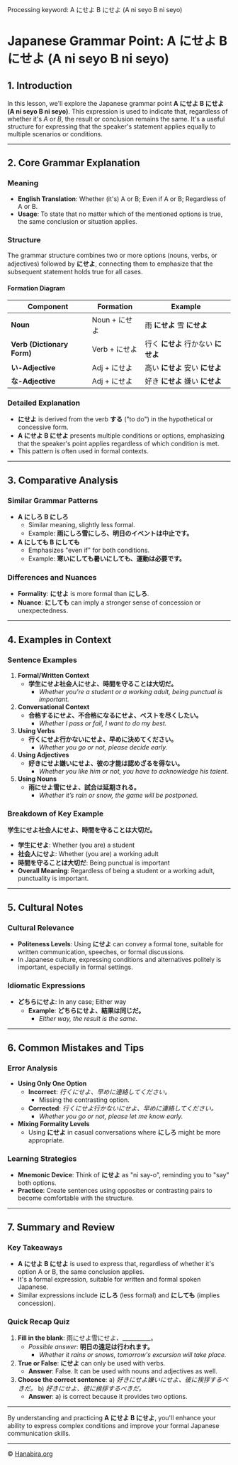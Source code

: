 Processing keyword: A にせよ B にせよ (A ni seyo B ni seyo)
# Japanese Grammar Point: A にせよ B にせよ (A ni seyo B ni seyo)

## 1. Introduction
In this lesson, we'll explore the Japanese grammar point **A にせよ B にせよ (A ni seyo B ni seyo)**. This expression is used to indicate that, regardless of whether it's *A* or *B*, the result or conclusion remains the same. It's a useful structure for expressing that the speaker's statement applies equally to multiple scenarios or conditions.

---
## 2. Core Grammar Explanation
### Meaning
- **English Translation**: Whether (it's) A or B; Even if A or B; Regardless of A or B.
- **Usage**: To state that no matter which of the mentioned options is true, the same conclusion or situation applies.
### Structure
The grammar structure combines two or more options (nouns, verbs, or adjectives) followed by **にせよ**, connecting them to emphasize that the subsequent statement holds true for all cases.
#### Formation Diagram
| **Component**          | **Formation**       | **Example**                     |
|------------------------|---------------------|----------------------------------|
| **Noun**               | Noun + にせよ       | 雨 **にせよ** 雪 **にせよ**       |
| **Verb (Dictionary Form)** | Verb + にせよ      | 行く **にせよ** 行かない **にせよ** |
| **い-Adjective**       | Adj + にせよ        | 高い **にせよ** 安い **にせよ**   |
| **な-Adjective**       | Adj + にせよ        | 好き **にせよ** 嫌い **にせよ**   |
### Detailed Explanation
- **にせよ** is derived from the verb **する** ("to do") in the hypothetical or concessive form.
- **A にせよ B にせよ** presents multiple conditions or options, emphasizing that the speaker's point applies regardless of which condition is met.
- This pattern is often used in formal contexts.
---
## 3. Comparative Analysis
### Similar Grammar Patterns
- **A にしろ B にしろ**
  - Similar meaning, slightly less formal.
  - Example: **雨にしろ雪にしろ、明日のイベントは中止です。**
- **A にしても B にしても**
  - Emphasizes "even if" for both conditions.
  - Example: **寒いにしても暑いにしても、運動は必要です。**
### Differences and Nuances
- **Formality**: **にせよ** is more formal than **にしろ**.
- **Nuance**: **にしても** can imply a stronger sense of concession or unexpectedness.
---
## 4. Examples in Context
### Sentence Examples
1. **Formal/Written Context**
   - **学生にせよ社会人にせよ、時間を守ることは大切だ。**
     - *Whether you're a student or a working adult, being punctual is important.*
2. **Conversational Context**
   - **合格するにせよ、不合格になるにせよ、ベストを尽くしたい。**
     - *Whether I pass or fail, I want to do my best.*
3. **Using Verbs**
   - **行くにせよ行かないにせよ、早めに決めてください。**
     - *Whether you go or not, please decide early.*
4. **Using Adjectives**
   - **好きにせよ嫌いにせよ、彼の才能は認めざるを得ない。**
     - *Whether you like him or not, you have to acknowledge his talent.*
5. **Using Nouns**
   - **雨にせよ雪にせよ、試合は延期される。**
     - *Whether it’s rain or snow, the game will be postponed.*
### Breakdown of Key Example
**学生にせよ社会人にせよ、時間を守ることは大切だ。**
- **学生にせよ**: Whether (you are) a student
- **社会人にせよ**: Whether (you are) a working adult
- **時間を守ることは大切だ**: Being punctual is important
- **Overall Meaning**: Regardless of being a student or a working adult, punctuality is important.
---
## 5. Cultural Notes
### Cultural Relevance
- **Politeness Levels**: Using **にせよ** can convey a formal tone, suitable for written communication, speeches, or formal discussions.
- In Japanese culture, expressing conditions and alternatives politely is important, especially in formal settings.
### Idiomatic Expressions
- **どちらにせよ**: In any case; Either way
  - **Example**: **どちらにせよ、結果は同じだ。**
    - *Either way, the result is the same.*
---
## 6. Common Mistakes and Tips
### Error Analysis
- **Using Only One Option**
  - **Incorrect**: *行くにせよ、早めに連絡してください。*
    - Missing the contrasting option.
  - **Corrected**: *行くにせよ行かないにせよ、早めに連絡してください。*
    - *Whether you go or not, please let me know early.*
- **Mixing Formality Levels**
  - Using **にせよ** in casual conversations where **にしろ** might be more appropriate.
### Learning Strategies
- **Mnemonic Device**: Think of **にせよ** as "ni say-o", reminding you to "say" both options.
- **Practice**: Create sentences using opposites or contrasting pairs to become comfortable with the structure.
---
## 7. Summary and Review
### Key Takeaways
- **A にせよ B にせよ** is used to express that, regardless of whether it's option A or B, the same conclusion applies.
- It's a formal expression, suitable for written and formal spoken Japanese.
- Similar expressions include **にしろ** (less formal) and **にしても** (implies concession).
### Quick Recap Quiz
1. **Fill in the blank**: 雨にせよ雪にせよ、__________。
   - *Possible answer*: **明日の遠足は行われます。**
     - *Whether it rains or snows, tomorrow's excursion will take place.*
2. **True or False**: **にせよ** can only be used with verbs.
   - **Answer**: False. It can be used with nouns and adjectives as well.
3. **Choose the correct sentence**:
   a) *好きにせよ嫌いにせよ、彼に挨拶するべきだ。*
   b) *好きにせよ、彼に挨拶するべきだ。*
   - **Answer**: a) is correct because it provides two options.
---
By understanding and practicing **A にせよ B にせよ**, you'll enhance your ability to express complex conditions and improve your formal Japanese communication skills.

---

© [Hanabira.org](https://hanabira.org)
